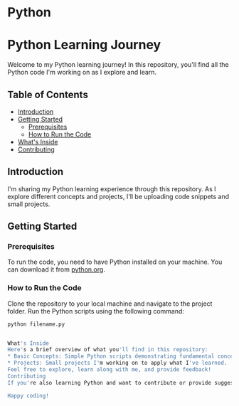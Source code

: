 # Python

# Python Learning Journey

Welcome to my Python learning journey! In this repository, you'll find all the Python code I'm working on as I explore and learn.

## Table of Contents

- [Introduction](#introduction)
- [Getting Started](#getting-started)
  - [Prerequisites](#prerequisites)
  - [How to Run the Code](#how-to-run-the-code)
- [What's Inside](#whats-inside)
- [Contributing](#contributing)


## Introduction

I'm sharing my Python learning experience through this repository. As I explore different concepts and projects, I'll be uploading code snippets and small projects.

## Getting Started

### Prerequisites

To run the code, you need to have Python installed on your machine. You can download it from [python.org](https://www.python.org/).

### How to Run the Code

Clone the repository to your local machine and navigate to the project folder. Run the Python scripts using the following command:

```bash
python filename.py


What's Inside
Here's a brief overview of what you'll find in this repository:
* Basic Concepts: Simple Python scripts demonstrating fundamental concepts.
* Projects: Small projects I'm working on to apply what I've learned.
Feel free to explore, learn along with me, and provide feedback!
Contributing
If you're also learning Python and want to contribute or provide suggestions, feel free to open an issue or submit a pull request. Let's learn together!

Happy coding!

